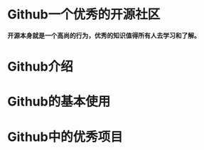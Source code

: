 # Github一个优秀的开源社区

**开源本身就是一个高尚的行为，优秀的知识值得所有人去学习和了解。**

# Github介绍

# Github的基本使用

# Github中的优秀项目



